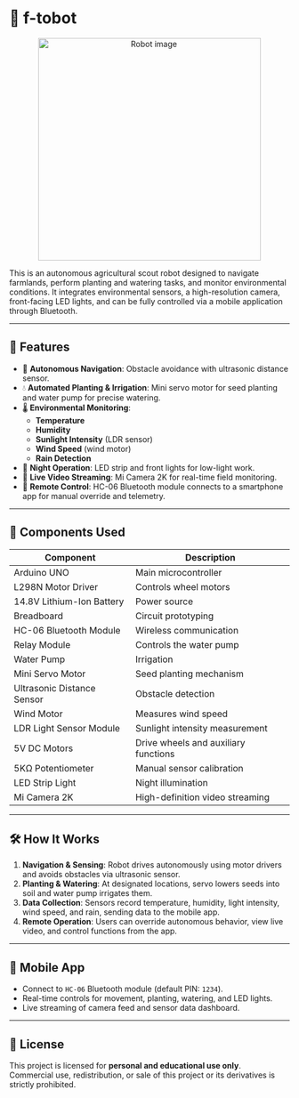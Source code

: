 # 🤖 f-tobot

<p align="center">
  <img src="https://github.com/user-attachments/assets/cbc32974-149c-4d6d-a58e-31533d7be94d" alt="Robot image" style="width: 400px; max-width: 100%; height: auto;" />
</p>

This is an autonomous agricultural scout robot designed to navigate farmlands, perform planting and watering tasks, and monitor environmental conditions. It integrates environmental sensors, a high-resolution camera, front-facing LED lights, and can be fully controlled via a mobile application through Bluetooth.

---

## 🚀 Features

- 🌾 **Autonomous Navigation**: Obstacle avoidance with ultrasonic distance sensor.  
- 💧 **Automated Planting & Irrigation**: Mini servo motor for seed planting and water pump for precise watering.  
- 🌡️ **Environmental Monitoring**:  
  - **Temperature**  
  - **Humidity**  
  - **Sunlight Intensity** (LDR sensor)  
  - **Wind Speed** (wind motor)  
  - **Rain Detection**  
- 🌙 **Night Operation**: LED strip and front lights for low-light work.  
- 🎥 **Live Video Streaming**: Mi Camera 2K for real-time field monitoring.  
- 📱 **Remote Control**: HC-06 Bluetooth module connects to a smartphone app for manual override and telemetry.  

---

## 🧰 Components Used

| Component                        | Description                         |
|----------------------------------|-------------------------------------|
| Arduino UNO                      | Main microcontroller                |
| L298N Motor Driver               | Controls wheel motors               |
| 14.8V Lithium-Ion Battery        | Power source                        |
| Breadboard                       | Circuit prototyping                 |
| HC-06 Bluetooth Module           | Wireless communication              |
| Relay Module                     | Controls the water pump             |
| Water Pump                       | Irrigation                          |
| Mini Servo Motor                 | Seed planting mechanism             |
| Ultrasonic Distance Sensor       | Obstacle detection                  |
| Wind Motor                       | Measures wind speed                 |
| LDR Light Sensor Module          | Sunlight intensity measurement      |
| 5V DC Motors                     | Drive wheels and auxiliary functions|
| 5KΩ Potentiometer                | Manual sensor calibration           |
| LED Strip Light                  | Night illumination                  |
| Mi Camera 2K                     | High-definition video streaming     |

---

## 🛠️ How It Works

1. **Navigation & Sensing**: Robot drives autonomously using motor drivers and avoids obstacles via ultrasonic sensor.  
2. **Planting & Watering**: At designated locations, servo lowers seeds into soil and water pump irrigates them.  
3. **Data Collection**: Sensors record temperature, humidity, light intensity, wind speed, and rain, sending data to the mobile app.  
4. **Remote Operation**: Users can override autonomous behavior, view live video, and control functions from the app.  

---

## 📱 Mobile App

- Connect to `HC-06` Bluetooth module (default PIN: `1234`).  
- Real-time controls for movement, planting, watering, and LED lights.  
- Live streaming of camera feed and sensor data dashboard.  

---

## 📜 License

This project is licensed for **personal and educational use only**.  
Commercial use, redistribution, or sale of this project or its derivatives is strictly prohibited.  
